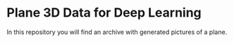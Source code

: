# Plane 3D Data for Deep Learning
In this repository you will find an archive with generated pictures of a plane.
